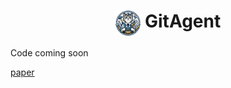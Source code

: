 <div align= "center">
    <h1> <img src="./assets/logo.jpg" height=40 align="texttop">   GitAgent</h1>
</div>

Code coming soon

[paper](https://arxiv.org/abs/2312.17294)
